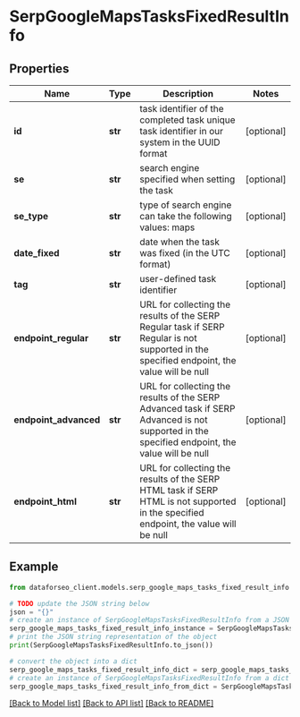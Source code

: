 # SerpGoogleMapsTasksFixedResultInfo


## Properties

Name | Type | Description | Notes
------------ | ------------- | ------------- | -------------
**id** | **str** | task identifier of the completed task unique task identifier in our system in the UUID format | [optional] 
**se** | **str** | search engine specified when setting the task | [optional] 
**se_type** | **str** | type of search engine can take the following values: maps | [optional] 
**date_fixed** | **str** | date when the task was fixed (in the UTC format) | [optional] 
**tag** | **str** | user-defined task identifier | [optional] 
**endpoint_regular** | **str** | URL for collecting the results of the SERP Regular task if SERP Regular is not supported in the specified endpoint, the value will be null | [optional] 
**endpoint_advanced** | **str** | URL for collecting the results of the SERP Advanced task if SERP Advanced is not supported in the specified endpoint, the value will be null | [optional] 
**endpoint_html** | **str** | URL for collecting the results of the SERP HTML task if SERP HTML is not supported in the specified endpoint, the value will be null | [optional] 

## Example

```python
from dataforseo_client.models.serp_google_maps_tasks_fixed_result_info import SerpGoogleMapsTasksFixedResultInfo

# TODO update the JSON string below
json = "{}"
# create an instance of SerpGoogleMapsTasksFixedResultInfo from a JSON string
serp_google_maps_tasks_fixed_result_info_instance = SerpGoogleMapsTasksFixedResultInfo.from_json(json)
# print the JSON string representation of the object
print(SerpGoogleMapsTasksFixedResultInfo.to_json())

# convert the object into a dict
serp_google_maps_tasks_fixed_result_info_dict = serp_google_maps_tasks_fixed_result_info_instance.to_dict()
# create an instance of SerpGoogleMapsTasksFixedResultInfo from a dict
serp_google_maps_tasks_fixed_result_info_from_dict = SerpGoogleMapsTasksFixedResultInfo.from_dict(serp_google_maps_tasks_fixed_result_info_dict)
```
[[Back to Model list]](../README.md#documentation-for-models) [[Back to API list]](../README.md#documentation-for-api-endpoints) [[Back to README]](../README.md)


